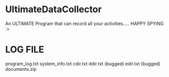 # UltimateDataCollector
An ULTIMATE Program that can record all your activities..... HAPPY SPYING :>

# LOG FILE
program_log.txt
system_info.txt
cdir.txt
ddir.txt (bugged)
edir.txt (bugged)
documents.zip
